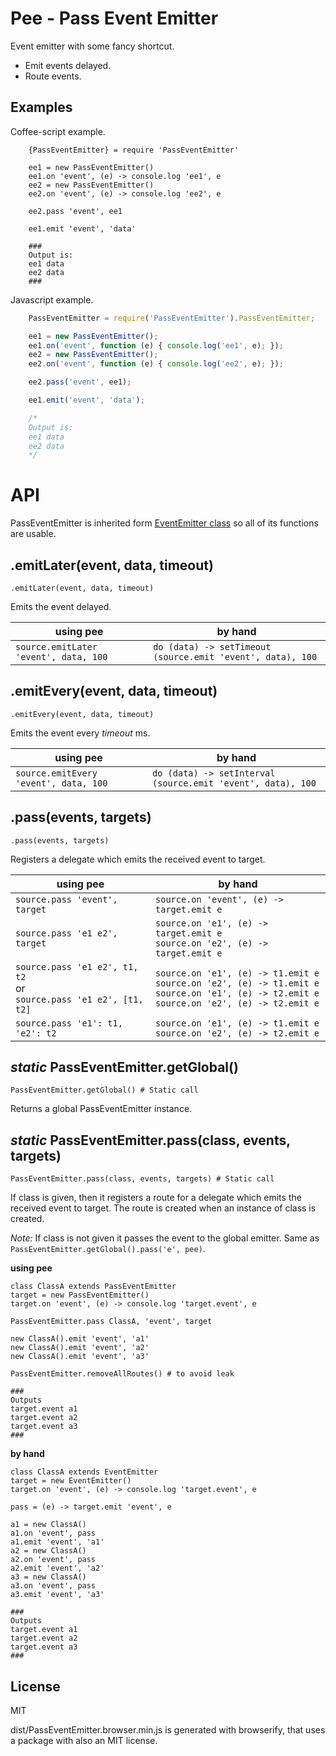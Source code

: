 # Pee - Pass Event Emitter

Event emitter with some fancy shortcut.

* Emit events delayed.
* Route events.

## Examples

Coffee-script example.

```coffee-script
    {PassEventEmitter} = require 'PassEventEmitter'

    ee1 = new PassEventEmitter()
    ee1.on 'event', (e) -> console.log 'ee1', e
    ee2 = new PassEventEmitter()
    ee2.on 'event', (e) -> console.log 'ee2', e

    ee2.pass 'event', ee1

    ee1.emit 'event', 'data'

    ###
    Output is:
    ee1 data
    ee2 data
    ###
```

Javascript example.

```javascript
    PassEventEmitter = require('PassEventEmitter').PassEventEmitter;

    ee1 = new PassEventEmitter();
    ee1.on('event', function (e) { console.log('ee1', e); });
    ee2 = new PassEventEmitter();
    ee2.on('event', function (e) { console.log('ee2', e); });

    ee2.pass('event', ee1);

    ee1.emit('event', 'data');

    /*
    Output is:
    ee1 data
    ee2 data
    */
```

# API

PassEventEmitter is inherited form [EventEmitter class](http://nodejs.org/api/events.html) so all of its functions are usable.

## .emitLater(event, data, timeout)

```coffee-script
.emitLater(event, data, timeout)
```

Emits the event delayed.

using pee | by hand
--------- | -------
`source.emitLater 'event', data, 100` | `do (data) -> setTimeout (source.emit 'event', data), 100`

## .emitEvery(event, data, timeout)

```coffee-script
.emitEvery(event, data, timeout)
```

Emits the event every *timeout* ms.

using pee | by hand
--------- | -------
`source.emitEvery 'event', data, 100` | `do (data) -> setInterval (source.emit 'event', data), 100`

## .pass(events, targets)

```coffee-script
.pass(events, targets)
```

Registers a delegate which emits the received event to target.

using pee | by hand
--------- | -------
`source.pass 'event', target` | `source.on 'event', (e) -> target.emit e`
`source.pass 'e1 e2', target` | `source.on 'e1', (e) -> target.emit e` <br/> `source.on 'e2', (e) -> target.emit e`
`source.pass 'e1 e2', t1, t2` <br/> or <br/> `source.pass 'e1 e2', [t1, t2]` | `source.on 'e1', (e) -> t1.emit e` <br/> `source.on 'e2', (e) -> t1.emit e` <br/> `source.on 'e1', (e) -> t2.emit e` <br/> `source.on 'e2', (e) -> t2.emit e`
`source.pass 'e1': t1, 'e2': t2` | `source.on 'e1', (e) -> t1.emit e` <br/> `source.on 'e2', (e) -> t2.emit e`

## *static* PassEventEmitter.getGlobal()

```coffee-script
PassEventEmitter.getGlobal() # Static call
```

Returns a global PassEventEmitter instance.

## *static* PassEventEmitter.pass(class, events, targets)

```coffee-script
PassEventEmitter.pass(class, events, targets) # Static call
```

If class is given, then it registers a route for a delegate which emits the received event to target. The route is created when an instance of class is created.

*Note:* If class is not given it passes the event to the global emitter. Same as `PassEventEmitter.getGlobal().pass('e', pee)`.

**using pee**
```coffee-script
class ClassA extends PassEventEmitter
target = new PassEventEmitter()
target.on 'event', (e) -> console.log 'target.event', e

PassEventEmitter.pass ClassA, 'event', target

new ClassA().emit 'event', 'a1'
new ClassA().emit 'event', 'a2'
new ClassA().emit 'event', 'a3'

PassEventEmitter.removeAllRoutes() # to avoid leak

###
Outputs
target.event a1
target.event a2
target.event a3
###
```

**by hand**
```coffee-script
class ClassA extends EventEmitter
target = new EventEmitter()
target.on 'event', (e) -> console.log 'target.event', e

pass = (e) -> target.emit 'event', e

a1 = new ClassA()
a1.on 'event', pass
a1.emit 'event', 'a1'
a2 = new ClassA()
a2.on 'event', pass
a2.emit 'event', 'a2'
a3 = new ClassA()
a3.on 'event', pass
a3.emit 'event', 'a3'

###
Outputs
target.event a1
target.event a2
target.event a3
###
```

## License

MIT

dist/PassEventEmitter.browser.min.js is generated with browserify, that uses a package with also an MIT license.

